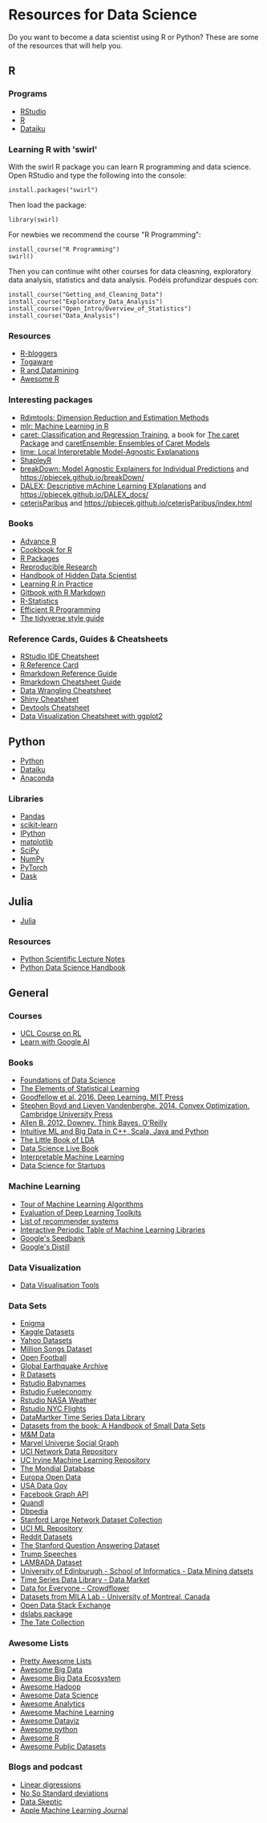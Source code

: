 Resources for Data Science
================

Do you want to become a data scientist using R or Python? These are some of the resources that will help you.

## R

### Programs

- [RStudio](www.rstudio.com)
- [R](www.r-project.org)
- [Dataiku](https://www.dataiku.com)

### Learning R with 'swirl'

With the swirl R package you can learn R programming and data science. Open RStudio  and type the following into the console:

```
install.packages("swirl")
```

Then load the package:

```
library(swirl)
```

For newbies we recommend the course "R Programming":

```
install_course("R Programming")
swirl()
```
Then you can continue wiht other courses for data cleasning, exploratory data analysis, statistics and data analysis.
Podéis profundizar después con:

```
install_course("Getting_and_Cleaning_Data")
install_course("Exploratory_Data_Analysis")
install_course("Open_Intro/Overview_of_Statistics")
install_course("Data_Analysis")
```

### Resources

- [R-bloggers](http://www.r-bloggers.com)
- [Togaware](http://onepager.togaware.com)
- [R and Datamining](http://www.rdatamining.com)
- [Awesome R](https://awesome-r.com)

### Interesting packages

- [Rdimtools: Dimension Reduction and Estimation Methods](https://cran.r-project.org/web/packages/Rdimtools/index.html)
- [mlr: Machine Learning in R](https://cran.r-project.org/web/packages/mlr/index.html)
- [caret: Classification and Regression Training](https://cran.r-project.org/web/packages/caret/index.html), a book for  [The caret Package](https://topepo.github.io/caret/index.html) and [caretEnsemble: Ensembles of Caret Models](https://cran.r-project.org/web/packages/caretEnsemble/)
- [lime: Local Interpretable Model-Agnostic Explanations](https://cran.r-project.org/web/packages/lime/index.html)
- [ShapleyR](https://github.com/redichh/ShapleyR)
- [breakDown: Model Agnostic Explainers for Individual Predictions](https://cran.r-project.org/web/packages/breakDown/index.html) and https://pbiecek.github.io/breakDown/
- [DALEX: Descriptive mAchine Learning EXplanations](https://github.com/pbiecek/DALEX) and https://pbiecek.github.io/DALEX_docs/
- [ceterisParibus](https://github.com/pbiecek/ceterisParibus) and https://pbiecek.github.io/ceterisParibus/index.html

### Books

- [Advance R](http://adv-r.had.co.nz)
- [Cookbook for R](http://www.cookbook-r.com)
- [R Packages](http://r-pkgs.had.co.nz)
- [Reproducible Research](http://christophergandrud.github.io/RepResR-RStudio)
- [Handbook of Hidden Data Scientist](http://ondrej-kvasnovsky.gitbooks.io/handbook-of-hidden-data-scientist/content/index.html)
- [Learning R in Practice](http://jiayiliu.gitbooks.io/learning-r-in-practice/content/index.html)
- [Gitbook with R Markdown](http://jbryer.gitbooks.io/rgitbook/content/index.html)
- [R-Statistics](http://r-statistics.co)
- [Efficient R Programming](https://bookdown.org/csgillespie/efficientR)
- [The tidyverse style guide](http://style.tidyverse.org)

### Reference Cards, Guides & Cheatsheets

- [RStudio IDE Cheatsheet](http://www.rstudio.com/wp-content/uploads/2016/01/rstudio-IDE-cheatsheet.pdf)
- [R Reference Card](http://cran.r-project.org/doc/contrib/Short-refcard.pdf)
- [Rmarkdown Reference Guide](http://www.rstudio.com/wp-content/uploads/2015/03/rmarkdown-reference.pdf)
- [Rmarkdown Cheatsheet Guide](http://www.rstudio.com/wp-content/uploads/2015/02/rmarkdown-cheatsheet.pdf)
- [Data Wrangling Cheatsheet](http://www.rstudio.com/wp-content/uploads/2015/02/data-wrangling-cheatsheet.pdf
)
- [Shiny Cheatsheet](http://www.rstudio.com/wp-content/uploads/2016/01/shiny-cheatsheet.pdf)
- [Devtools Cheatsheet](http://www.rstudio.com/wp-content/uploads/2015/03/devtools-cheatsheet.pdf)
- [Data Visualization Cheatsheet with ggplot2](http://www.rstudio.com/wp-content/uploads/2015/12/ggplot2-cheatsheet-2.0.pdf)

## Python

- [Python](https://www.python.org)
- [Dataiku](https://www.dataiku.com)
- [Anaconda](https://www.anaconda.com)

### Libraries

- [Pandas](http://pandas.pydata.org/)
- [scikit-learn](http://scikit-learn.org)
- [IPython](http://ipython.org)
- [matplotlib](http://matplotlib.org)
- [SciPy](http://www.scipy.org)
- [NumPy](http://www.numpy.org)
- [PyTorch](https://pytorch.org)
- [Dask](https://dask.pydata.org)

## Julia

 - [Julia](https://julialang.org)

### Resources

- [Python Scientific Lecture Notes](http://scipy-lectures.github.io/index.html)
- [Python Data Science Handbook](https://github.com/jakevdp/PythonDataScienceHandbook)

## General

### Courses

- [UCL Course on RL](http://www0.cs.ucl.ac.uk/staff/d.silver/web/Teaching.html)
- [Learn with Google AI](https://ai.google/education/#?modal_active=none)

### Books

- [Foundations of Data Science](https://www.cs.cornell.edu/jeh/book.pdf)
- [The Elements of 
Statistical Learning](https://web.stanford.edu/~hastie/Papers/ESLII.pdf)
- [Goodfellow et al. 2016. Deep Learning. MIT Press](http://www.deeplearningbook.org)
- [Stephen Boyd and Lieven Vandenberghe. 2014. Convex Optimization. Cambridge University Press](http://stanford.edu/~boyd/cvxbook/)
- [Allen B. 2012. Downey. Think Bayes. O'Reilly](http://greenteapress.com/wp/think-bayes/)
- [Intuitive ML and Big Data in C++, Scala, Java and Python](http://www.kareemalkaseer.com/books/ml)
- [The Little Book of LDA](https://ldabook.com)
- [Data Science Live Book](https://livebook.datascienceheroes.com)
- [Interpretable Machine Learning](https://christophm.github.io/interpretable-ml-book/)
- [Data Science for Startups](https://bgweber.github.io)

### Machine Learning

- [Tour of Machine Learning Algorithms](http://machinelearningmastery.com/a-tour-of-machine-learning-algorithms/)
- [Evaluation of Deep Learning Toolkits](https://github.com/zer0n/deepframeworks)
- [List of recommender systems](https://github.com/grahamjenson/list_of_recommender_systems)
- [Interactive Periodic Table of Machine Learning Libraries](http://www.mln.io/resources/periodic-table/)
- [Google's Seedbank](http://tools.google.com/seedbank/)
- [Google's Distill](https://distill.pub)

### Data Visualization

- [Data Visualisation Tools](http://keshif.me/demo/VisTools)

### Data Sets

- [Enigma](http://enigma.io/)
- [Kaggle Datasets](https://www.kaggle.com/datasets)
- [Yahoo Datasets](https://webscope.sandbox.yahoo.com/)
- [Million Songs Dataset](http://labrosa.ee.columbia.edu/millionsong/pages/getting-dataset)
- [Open Football](https://openfootball.github.io/)
- [Global Earthquake Archive](http://www.emidius.eu/GEH/)
- [R Datasets](http://stat.ethz.ch/R-manual/R-patched/library/datasets/html/00Index.html)
- [Rstudio Babynames](https://github.com/hadley/babynames)
- [Rstudio  Fueleconomy](https://github.com/hadley/fueleconomy)
- [Rstudio NASA Weather](https://github.com/hadley/nasaweather)
- [Rstudio NYC Flights](https://github.com/hadley/nycflights13)
- [DataMartker Time Series Data Library](https://datamarket.com/data/list/?q=provider:tsdl)
- [Datasets from the book: A Handbook of Small Data Sets](http://www.stat.ncsu.edu/research/sas/sicl/data/)
- [M&M Data](http://www.math.uah.edu/stat/data/MM.html)
- [Marvel Universe Social Graph](https://syntagmatic.github.io/exposedata/marvel/)
- [UCI Network Data Repository](http://networkdata.ics.uci.edu/index.php)
- [UC Irvine Machine Learning Repository](http://archive.ics.uci.edu/ml/)
- [The Mondial Database](http://www.dbis.informatik.uni-goettingen.de/Mondial/)
- [Europa Open Data](http://open-data.europa.eu/es/data/)
- [USA Data Gov](http://www.data.gov/)
- [Facebook Graph API](https://developers.facebook.com/docs/graph-api)
- [Quandl](https://www.quandl.com/help/getting-started)
- [Dbpedia](http://wiki.dbpedia.org)
- [Stanford Large Network Dataset Collection](http://snap.stanford.edu/data/index.html)
- [UCI ML Repository](https://archive.ics.uci.edu/ml/index.html)
- [Reddit Datasets](https://www.reddit.com/r/datasets)
- [The Stanford Question Answering Dataset](https://stanford-qa.com/)
- [Trump Speeches](https://github.com/ryanmcdermott/trump-speeches)
- [LAMBADA Dataset](http://clic.cimec.unitn.it/lambada/)
- [University of Edinburugh - School of Informatics - Data Mining datsets](http://www.inf.ed.ac.uk/teaching/courses/dme/html/datasets0405.html)
- [Time Series Data Library - Data Market](https://datamarket.com/data/list/?q=provider:tsdl)
- [Data for Everyone - Crowdflower](https://www.crowdflower.com/data-for-everyone/)
- [Datasets from MILA Lab - University of Montreal, Canada](https://mila.umontreal.ca/en/publications/public-datasets/)
- [Open Data Stack Exchange](http://opendata.stackexchange.com)
- [dslabs package](https://cran.r-project.org/web/packages/dslabs/index.html)
- [The Tate Collection](https://github.com/tategallery/collection)

### Awesome Lists

- [Pretty Awesome Lists](https://www.prettyawesomelists.com)
- [Awesome Big Data](https://github.com/onurakpolat/awesome-bigdata)
- [Awesome Big Data Ecosystem](https://github.com/zenkay/bigdata-ecosystem)
- [Awesome Hadoop](https://github.com/youngwookim/awesome-hadoop)
- [Awesome Data Science](https://github.com/okulbilisim/awesome-datascience)
- [Awesome Analytics](https://github.com/onurakpolat/awesome-analytics)
- [Awesome Machine Learning](https://github.com/josephmisiti/awesome-machine-learning)
- [Awesome Dataviz](https://github.com/fasouto/awesome-dataviz)
- [Awesome python](https://github.com/vinta/awesome-python)
- [Awesome R](https://github.com/qinwf/awesome-R)
- [Awesome Public Datasets](https://github.com/caesar0301/awesome-public-datasets)

### Blogs and podcast

- [Linear digressions](http://lineardigressions.com)
- [No So Standard deviations](http://nssdeviations.com)
- [Data Skeptic](https://dataskeptic.com)
- [Apple Machine Learning Journal](https://machinelearning.apple.com)

